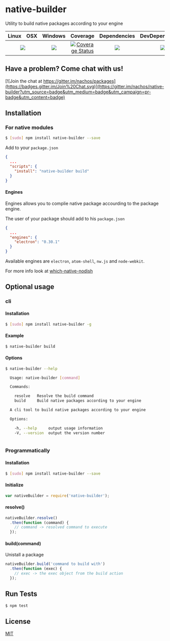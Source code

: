 # native-builder

Utility to build native packages according to your engine

<table>
  <thead>
    <tr>
      <th>Linux</th>
      <th>OSX</th>
      <th>Windows</th>
      <th>Coverage</th>
      <th>Dependencies</th>
      <th>DevDependencies</th>
    </tr>
  </thead>
  <tbody>
    <tr>
      <td colspan="2" align="center">
        <a href="https://travis-ci.org/nachos/native-builder"><img src="https://img.shields.io/travis/nachos/native-builder.svg?style=flat-square"></a>
      </td>
      <td align="center">
        <a href="https://ci.appveyor.com/project/nachos/native-builder"><img src="https://img.shields.io/appveyor/ci/nachos/native-builder.svg?style=flat-square"></a>
      </td>
      <td align="center">
<a href='https://coveralls.io/r/nachos/native-builder'><img src='https://img.shields.io/coveralls/nachos/native-builder.svg?style=flat-square' alt='Coverage Status' /></a>
      </td>
      <td align="center">
        <a href="https://david-dm.org/nachos/native-builder"><img src="https://img.shields.io/david/nachos/native-builder.svg?style=flat-square"></a>
      </td>
      <td align="center">
        <a href="https://david-dm.org/nachos/native-builder#info=devDependencies"><img src="https://img.shields.io/david/dev/nachos/native-builder.svg?style=flat-square"/></a>
      </td>
    </tr>
  </tbody>
</table>

## Have a problem? Come chat with us!
[![Join the chat at https://gitter.im/nachos/packages](https://badges.gitter.im/Join%20Chat.svg)](https://gitter.im/nachos/native-builder?utm_source=badge&utm_medium=badge&utm_campaign=pr-badge&utm_content=badge)

## Installation
### For native modules 
``` bash
$ [sudo] npm install native-builder --save
```

Add to your ```package.json```
``` json 
{
  ...
  "scripts": {
    "install": "native-builder build"
  }
}
```

#### Engines
Engines allows you to complie native package accourding to the package engine.

The user of your package should add to his ```package.json```
``` json 
{
  ...
  "engines": {
    "electron": "0.30.1"
  }
}
```

Available engines are ```electron```, ```atom-shell```, ```nw.js``` and ```node-webkit```.

For more info look at [which-native-nodish](https://github.com/maxkorp/which-native-nodish)

## Optional usage
### cli
#### Installation
``` bash
$ [sudo] npm install native-builder -g
```
#### Example
``` bash
$ native-builder build
```
#### Options
``` bash
$ native-builder --help

  Usage: native-builder [command]

  Commands:

    resolve   Resolve the build command
    build     Build native packages according to your engine

  A cli tool to build native packages according to your engine

  Options:

    -h, --help     output usage information
    -V, --version  output the version number
    
```


### Programmatically
#### Installation
``` bash
$ [sudo] npm install native-builder --save
```
#### Initialize
``` js
var nativeBuilder = require('native-builder');
```

#### resolve()
``` js
nativeBuilder.resolve()
  .then(function (command) {
    // command -> resolved command to execute
  });
```

#### build(command)
Unistall a package
``` js
nativeBuilder.build('command to build with')
  .then(function (exec) {
    // exec -> the exec object from the build action
  });
```

## Run Tests
``` bash
$ npm test
```

## License

[MIT](LICENSE)
